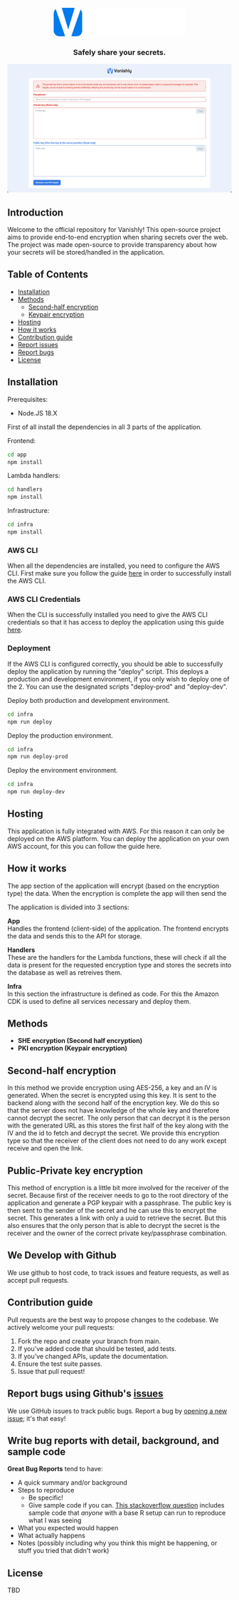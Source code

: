 <p align="center">
<img src="./app/src/assets/logo-white.png"/>
</p>
<h3 align="center">Safely share your secrets.</h3>

![Screenshot](image.png)

## Introduction

Welcome to the official repository for Vanishly! This open-source project aims to provide end-to-end encryption when sharing secrets over the web. The project was made open-source to provide transparency about how your secrets will be stored/handled in the application.

## Table of Contents

- [Installation](#installation)
- [Methods](#methods)
  - [Second-half encryption](#second-half-encryption)
  - [Keypair encryption](#public-private-key-encryption)
- [Hosting](#hosting)
- [How it works](#how-it-works)
- [Contribution guide](#contribution-guide)
- [Report issues](#report-bugs-using-githubs-issues)
- [Report bugs](#write-bug-reports-with-detail-background-and-sample-code)
- [License](#license)

## Installation

Prerequisites:

- Node.JS 18.X

First of all install the dependencies in all 3 parts of the application.

Frontend:

```bash
cd app
npm install
```

Lambda handlers:

```bash
cd handlers
npm install
```

Infrastructure:

```bash
cd infra
npm install
```

### AWS CLI

When all the dependencies are installed, you need to configure the AWS CLI. First make sure you follow the guide <a href="https://docs.aws.amazon.com/cli/latest/userguide/getting-started-install.html">here</a> in order to successfully install the AWS CLI.

### AWS CLI Credentials

When the CLI is successfully installed you need to give the AWS CLI credentials so that it has access to deploy the application using this guide <a href="https://docs.aws.amazon.com/cli/latest/userguide/cli-authentication-user.html">here</a>.

### Deployment

If the AWS CLI is configured correctly, you should be able to successfully deploy the application by running the "deploy" script. This deploys a production and development environment, if you only wish to deploy one of the 2. You can use the designated scripts "deploy-prod" and "deploy-dev".

Deploy both production and development environment.

```bash
cd infra
npm run deploy
```

Deploy the production environment.

```bash
cd infra
npm run deploy-prod
```

Deploy the environment environment.

```bash
cd infra
npm run deploy-dev
```

## Hosting

This application is fully integrated with AWS. For this reason it can only be deployed on the AWS platform. You can deploy the application on your own AWS account, for this you can follow the guide here.

## How it works

The app section of the application will encrypt (based on the encryption type) the data. When the encryption is complete the app will then send the

The application is divided into 3 sections:

<b>App</b>  
 Handles the frontend (client-side) of the application. The frontend encrypts the data and sends this to the API for storage.

<b>Handlers</b>  
 These are the handlers for the Lambda functions, these will check if all the data is present for the requested encryption type and stores the secrets into the database as well as retreives them.

<b>Infra</b>  
 In this section the infrastructure is defined as code. For this the Amazon CDK is used to define all services necessary and deploy them.

## Methods

- **SHE encryption (Second half encryption)**
- **PKI encryption (Keypair encryption)**

## Second-half encryption

In this method we provide encryption using AES-256, a key and an IV is generated. When the secret is encrypted using this key. It is sent to the backend along with the second half of the encryption key. We do this so that the server does not have knowledge of the whole key and therefore cannot decrypt the secret. The only person that can decrypt it is the person with the generated URL as this stores the first half of the key along with the IV and the id to fetch and decrypt the secret. We provide this encryption type so that the receiver of the client does not need to do any work except receive and open the link.

## Public-Private key encryption

This method of encryption is a little bit more involved for the receiver of the secret. Because first of the receiver needs to go to the root directory of the application and generate a PGP keypair with a passphrase. The public key is then sent to the sender of the secret and he can use this to encrypt the secret. This generates a link with only a uuid to retrieve the secret. But this also ensures that the only person that is able to decrypt the secret is the receiver and the owner of the correct private key/passphrase combination.

## We Develop with Github

We use github to host code, to track issues and feature requests, as well as accept pull requests.

## Contribution guide

Pull requests are the best way to propose changes to the codebase. We actively welcome your pull requests:

1. Fork the repo and create your branch from main.
2. If you've added code that should be tested, add tests.
3. If you've changed APIs, update the documentation.
4. Ensure the test suite passes.
5. Issue that pull request!

## Report bugs using Github's [issues](https://github.com/becloudway/temporarysecret/issues)

We use GitHub issues to track public bugs. Report a bug by [opening a new issue](); it's that easy!

## Write bug reports with detail, background, and sample code

**Great Bug Reports** tend to have:

- A quick summary and/or background
- Steps to reproduce
  - Be specific!
  - Give sample code if you can. [This stackoverflow question](http://stackoverflow.com/q/12488905/180626) includes sample code that _anyone_ with a base R setup can run to reproduce what I was seeing
- What you expected would happen
- What actually happens
- Notes (possibly including why you think this might be happening, or stuff you tried that didn't work)

## License

TBD
